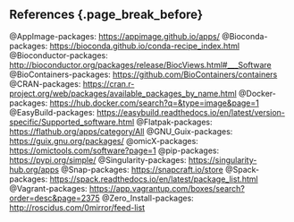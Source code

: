 ## References {.page_break_before}

<!-- Explicitly insert bibliography here -->
<div id="refs">

<!-- References for HTML versions of repositories -->
@AppImage-packages: https://appimage.github.io/apps/
@Bioconda-packages: https://bioconda.github.io/conda-recipe_index.html
@Bioconductor-packages: http://bioconductor.org/packages/release/BiocViews.html#___Software
@BioContainers-packages: https://github.com/BioContainers/containers
@CRAN-packages: https://cran.r-project.org/web/packages/available_packages_by_name.html
@Docker-packages: https://hub.docker.com/search?q=&type=image&page=1
@EasyBuild-packages: https://easybuild.readthedocs.io/en/latest/version-specific/Supported_software.html
@Flatpak-packages: https://flathub.org/apps/category/All
@GNU_Guix-packages: https://guix.gnu.org/packages/ 
@omicX-packages: https://omictools.com/software?page=1
@pip-packages: https://pypi.org/simple/
@Singularity-packages: https://singularity-hub.org/apps
@Snap-packages: https://snapcraft.io/store
@Spack-packages: https://spack.readthedocs.io/en/latest/package_list.html
@Vagrant-packages: https://app.vagrantup.com/boxes/search?order=desc&page=2375
@Zero_Install-packages: http://roscidus.com/0mirror/feed-list


</div>
